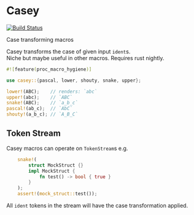 # Casey
[![Build Status](https://travis-ci.org/holygits/casey.svg?branch=master)](https://travis-ci.org/holygits/casey)  

Case transforming macros

Casey transforms the case of given input `ident`s.  
Niche but maybe useful in other macros. Requires rust nightly.  
```rust
#![feature(proc_macro_hygiene)]

use casey::{pascal, lower, shouty, snake, upper};

lower!(ABC);    // renders: `abc`
upper!(abc);    // `ABC`
snake!(ABC);    // `a_b_c`
pascal!(ab_c);  // `AbC`
shouty!(a_b_c); // `A_B_C`
```

## Token Stream
Casey macros can operate on `TokenStream`s e.g.  
```rust
    snake!(
        struct MockStruct {}
        impl MockStruct {
            fn test() -> bool { true }
        }
    );
    assert!(mock_struct::test());
```
All `ident` tokens in the stream will have the case transformation applied.  
